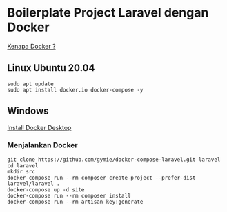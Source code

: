 # Boilerplate Project Laravel dengan Docker

[Kenapa Docker ?](https://www.docker.com/why-docker)


## Linux Ubuntu 20.04
``` 
sudo apt update
sudo apt install docker.io docker-compose -y
```

## Windows
[Install Docker Desktop](https://www.docker.com/products/docker-desktop)


### Menjalankan Docker
```
git clone https://github.com/gymie/docker-compose-laravel.git laravel
cd laravel
mkdir src
docker-compose run --rm composer create-project --prefer-dist laravel/laravel .
docker-compose up -d site
docker-compose run --rm composer install
docker-compose run --rm artisan key:generate
```
